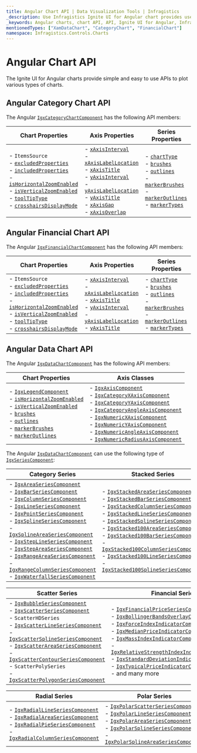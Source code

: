 ```yaml
---
title: Angular Chart API | Data Visualization Tools | Infragistics
_description: Use Infragistics Ignite UI for Angular chart provides useful API to configure and styles chart visuals
_keywords: Angular charts, chart API, API, Ignite UI for Angular, Infragistics
mentionedTypes: ["XamDataChart", "CategoryChart", "FinancialChart"]
namespace: Infragistics.Controls.Charts
---
```


# Angular Chart API

The Ignite UI for Angular charts provide simple and easy to use APIs to plot various types of charts.

## Angular Category Chart API

The Angular [`IgxCategoryChartComponent`]({environment:dvApiBaseUrl}/products/ignite-ui-angular/api/docs/typescript/latest/classes/igxcategorychartcomponent.html) has the following API members:

| Chart Properties                                                                                                                                                                                                                                                                                                                                                                                                                                                                                                                                                                                                                                                                                                                                                                                                                                                                                                                                                                                                                                                     | Axis Properties                                                                                                                                                                                                                                                                                                                                                                                                                                                                                                                                                                                                                                                                                                                                                                                                                                                                                                                                                                                                                                                                                                                                                                                                                                                                                      | Series Properties                                                                                                                                                                                                                                                                                                                                                                                                                                                                                                                                                                                                                                                                                                                                                                                                                                                                                                                                     |
| -------------------------------------------------------------------------------------------------------------------------------------------------------------------------------------------------------------------------------------------------------------------------------------------------------------------------------------------------------------------------------------------------------------------------------------------------------------------------------------------------------------------------------------------------------------------------------------------------------------------------------------------------------------------------------------------------------------------------------------------------------------------------------------------------------------------------------------------------------------------------------------------------------------------------------------------------------------------------------------------------------------------------------------------------------------------- | ---------------------------------------------------------------------------------------------------------------------------------------------------------------------------------------------------------------------------------------------------------------------------------------------------------------------------------------------------------------------------------------------------------------------------------------------------------------------------------------------------------------------------------------------------------------------------------------------------------------------------------------------------------------------------------------------------------------------------------------------------------------------------------------------------------------------------------------------------------------------------------------------------------------------------------------------------------------------------------------------------------------------------------------------------------------------------------------------------------------------------------------------------------------------------------------------------------------------------------------------------------------------------------------------------- | ----------------------------------------------------------------------------------------------------------------------------------------------------------------------------------------------------------------------------------------------------------------------------------------------------------------------------------------------------------------------------------------------------------------------------------------------------------------------------------------------------------------------------------------------------------------------------------------------------------------------------------------------------------------------------------------------------------------------------------------------------------------------------------------------------------------------------------------------------------------------------------------------------------------------------------------------------- |
| - `ItemsSource` <br> - [`excludedProperties`]({environment:dvApiBaseUrl}/products/ignite-ui-angular/api/docs/typescript/latest/classes/igxdomainchartcomponent.html#excludedproperties) <br> - [`includedProperties`]({environment:dvApiBaseUrl}/products/ignite-ui-angular/api/docs/typescript/latest/classes/igxdomainchartcomponent.html#includedproperties) <br> - [`isHorizontalZoomEnabled`]({environment:dvApiBaseUrl}/products/ignite-ui-angular/api/docs/typescript/latest/classes/igxdatachartcomponent.html#ishorizontalzoomenabled) <br> - [`isVerticalZoomEnabled`]({environment:dvApiBaseUrl}/products/ignite-ui-angular/api/docs/typescript/latest/classes/igxdatachartcomponent.html#isverticalzoomenabled) <br> - [`toolTipType`]({environment:dvApiBaseUrl}/products/ignite-ui-angular/api/docs/typescript/latest/classes/igxdomainchartcomponent.html#tooltiptype)  <br> - [`crosshairsDisplayMode`]({environment:dvApiBaseUrl}/products/ignite-ui-angular/api/docs/typescript/latest/classes/igxdomainchartcomponent.html#crosshairsdisplaymode) | - [`xAxisInterval`]({environment:dvApiBaseUrl}/products/ignite-ui-angular/api/docs/typescript/latest/classes/igxcategorychartcomponent.html#xaxisinterval) <br> - [`xAxisLabelLocation`]({environment:dvApiBaseUrl}/products/ignite-ui-angular/api/docs/typescript/latest/classes/igxxychartcomponent.html#xaxislabellocation) <br> - [`xAxisTitle`]({environment:dvApiBaseUrl}/products/ignite-ui-angular/api/docs/typescript/latest/classes/igxxychartcomponent.html#xaxistitle) <br> - [`yAxisInterval`]({environment:dvApiBaseUrl}/products/ignite-ui-angular/api/docs/typescript/latest/classes/igxcategorychartcomponent.html#yaxisinterval) <br> - [`yAxisLabelLocation`]({environment:dvApiBaseUrl}/products/ignite-ui-angular/api/docs/typescript/latest/classes/igxxychartcomponent.html#yaxislabellocation)  <br> - [`yAxisTitle`]({environment:dvApiBaseUrl}/products/ignite-ui-angular/api/docs/typescript/latest/classes/igxxychartcomponent.html#yaxistitle) <br> - [`xAxisGap`]({environment:dvApiBaseUrl}/products/ignite-ui-angular/api/docs/typescript/latest/classes/igxcategorychartcomponent.html#xaxisgap) <br> - [`xAxisOverlap`]({environment:dvApiBaseUrl}/products/ignite-ui-angular/api/docs/typescript/latest/classes/igxcategorychartcomponent.html#xaxisoverlap) <br> | - [`chartType`]({environment:dvApiBaseUrl}/products/ignite-ui-angular/api/docs/typescript/latest/classes/igxcategorychartcomponent.html#charttype) <br>  - [`brushes`]({environment:dvApiBaseUrl}/products/ignite-ui-angular/api/docs/typescript/latest/classes/igxseriesviewercomponent.html#brushes) <br> - [`outlines`]({environment:dvApiBaseUrl}/products/ignite-ui-angular/api/docs/typescript/latest/classes/igxseriesviewercomponent.html#outlines) <br> - [`markerBrushes`]({environment:dvApiBaseUrl}/products/ignite-ui-angular/api/docs/typescript/latest/classes/igxseriesviewercomponent.html#markerbrushes) <br> - [`markerOutlines`]({environment:dvApiBaseUrl}/products/ignite-ui-angular/api/docs/typescript/latest/classes/igxseriesviewercomponent.html#markeroutlines) <br> - [`markerTypes`]({environment:dvApiBaseUrl}/products/ignite-ui-angular/api/docs/typescript/latest/classes/igxdomainchartcomponent.html#markertypes) |

## Angular Financial Chart API

The Angular [`IgxFinancialChartComponent`]({environment:dvApiBaseUrl}/products/ignite-ui-angular/api/docs/typescript/latest/classes/igxfinancialchartcomponent.html) has the following API members:

| Chart Properties                                                                                                                                                                                                                                                                                                                                                                                                                                                                                                                                                                                                                                                                                                                                                                                                                                                                                                                                                                                                                                                               | Axis Properties                                                                                                                                                                                                                                                                                                                                                                                                                                                                                                                                                                                                                                                                                                                                                                                                                                                                                                                                                                   | Series Properties                                                                                                                                                                                                                                                                                                                                                                                                                                                                                                                                                                                                                                                                                                                                                                                                                                                                                                                                      |
| ------------------------------------------------------------------------------------------------------------------------------------------------------------------------------------------------------------------------------------------------------------------------------------------------------------------------------------------------------------------------------------------------------------------------------------------------------------------------------------------------------------------------------------------------------------------------------------------------------------------------------------------------------------------------------------------------------------------------------------------------------------------------------------------------------------------------------------------------------------------------------------------------------------------------------------------------------------------------------------------------------------------------------------------------------------------------------ | --------------------------------------------------------------------------------------------------------------------------------------------------------------------------------------------------------------------------------------------------------------------------------------------------------------------------------------------------------------------------------------------------------------------------------------------------------------------------------------------------------------------------------------------------------------------------------------------------------------------------------------------------------------------------------------------------------------------------------------------------------------------------------------------------------------------------------------------------------------------------------------------------------------------------------------------------------------------------------- | ------------------------------------------------------------------------------------------------------------------------------------------------------------------------------------------------------------------------------------------------------------------------------------------------------------------------------------------------------------------------------------------------------------------------------------------------------------------------------------------------------------------------------------------------------------------------------------------------------------------------------------------------------------------------------------------------------------------------------------------------------------------------------------------------------------------------------------------------------------------------------------------------------------------------------------------------------ |
| - `ItemsSource` <br> - [`excludedProperties`]({environment:dvApiBaseUrl}/products/ignite-ui-angular/api/docs/typescript/latest/classes/igxdomainchartcomponent.html#excludedproperties) <br> - [`includedProperties`]({environment:dvApiBaseUrl}/products/ignite-ui-angular/api/docs/typescript/latest/classes/igxdomainchartcomponent.html#includedproperties) <br> - [`isHorizontalZoomEnabled`]({environment:dvApiBaseUrl}/products/ignite-ui-angular/api/docs/typescript/latest/classes/igxfinancialchartcomponent.html#ishorizontalzoomenabled) <br> - [`isVerticalZoomEnabled`]({environment:dvApiBaseUrl}/products/ignite-ui-angular/api/docs/typescript/latest/classes/igxfinancialchartcomponent.html#isverticalzoomenabled) <br> - [`toolTipType`]({environment:dvApiBaseUrl}/products/ignite-ui-angular/api/docs/typescript/latest/classes/igxdomainchartcomponent.html#tooltiptype)  <br> - [`crosshairsDisplayMode`]({environment:dvApiBaseUrl}/products/ignite-ui-angular/api/docs/typescript/latest/classes/igxdomainchartcomponent.html#crosshairsdisplaymode) | - [`xAxisInterval`]({environment:dvApiBaseUrl}/products/ignite-ui-angular/api/docs/typescript/latest/classes/igxcategorychartcomponent.html#xaxisinterval) <br> - [`xAxisLabelLocation`]({environment:dvApiBaseUrl}/products/ignite-ui-angular/api/docs/typescript/latest/classes/igxxychartcomponent.html#xaxislabellocation) <br> - [`xAxisTitle`]({environment:dvApiBaseUrl}/products/ignite-ui-angular/api/docs/typescript/latest/classes/igxxychartcomponent.html#xaxistitle) <br> - [`yAxisInterval`]({environment:dvApiBaseUrl}/products/ignite-ui-angular/api/docs/typescript/latest/classes/igxfinancialchartcomponent.html#yaxisinterval) <br> - [`yAxisLabelLocation`]({environment:dvApiBaseUrl}/products/ignite-ui-angular/api/docs/typescript/latest/classes/igxxychartcomponent.html#yaxislabellocation)  <br> - [`yAxisTitle`]({environment:dvApiBaseUrl}/products/ignite-ui-angular/api/docs/typescript/latest/classes/igxxychartcomponent.html#yaxistitle) <br> | - [`chartType`]({environment:dvApiBaseUrl}/products/ignite-ui-angular/api/docs/typescript/latest/classes/igxfinancialchartcomponent.html#charttype) <br>  - [`brushes`]({environment:dvApiBaseUrl}/products/ignite-ui-angular/api/docs/typescript/latest/classes/igxseriesviewercomponent.html#brushes) <br> - [`outlines`]({environment:dvApiBaseUrl}/products/ignite-ui-angular/api/docs/typescript/latest/classes/igxseriesviewercomponent.html#outlines) <br> - [`markerBrushes`]({environment:dvApiBaseUrl}/products/ignite-ui-angular/api/docs/typescript/latest/classes/igxseriesviewercomponent.html#markerbrushes) <br> - [`markerOutlines`]({environment:dvApiBaseUrl}/products/ignite-ui-angular/api/docs/typescript/latest/classes/igxseriesviewercomponent.html#markeroutlines) <br> - [`markerTypes`]({environment:dvApiBaseUrl}/products/ignite-ui-angular/api/docs/typescript/latest/classes/igxdomainchartcomponent.html#markertypes) |

## Angular Data Chart API

The Angular [`IgxDataChartComponent`]({environment:dvApiBaseUrl}/products/ignite-ui-angular/api/docs/typescript/latest/classes/igxdatachartcomponent.html) has the following API members:

| Chart Properties                                                                                                                                                                                                                                                                                                                                                                                                                                                                                                                                                                                                                                                                                                                                                                                                                                                                                                                                                                                                                                                                                                                                    | Axis Classes                                                                                                                                                                                                                                                                                                                                                                                                                                                                                                                                                                                                                                                                                                                                                                                                                                                                                                                                                                                                                                                                                                                                                                                                                                                                                                    |
| --------------------------------------------------------------------------------------------------------------------------------------------------------------------------------------------------------------------------------------------------------------------------------------------------------------------------------------------------------------------------------------------------------------------------------------------------------------------------------------------------------------------------------------------------------------------------------------------------------------------------------------------------------------------------------------------------------------------------------------------------------------------------------------------------------------------------------------------------------------------------------------------------------------------------------------------------------------------------------------------------------------------------------------------------------------------------------------------------------------------------------------------------- | --------------------------------------------------------------------------------------------------------------------------------------------------------------------------------------------------------------------------------------------------------------------------------------------------------------------------------------------------------------------------------------------------------------------------------------------------------------------------------------------------------------------------------------------------------------------------------------------------------------------------------------------------------------------------------------------------------------------------------------------------------------------------------------------------------------------------------------------------------------------------------------------------------------------------------------------------------------------------------------------------------------------------------------------------------------------------------------------------------------------------------------------------------------------------------------------------------------------------------------------------------------------------------------------------------------- |
| - [`IgxLegendComponent`]({environment:dvApiBaseUrl}/products/ignite-ui-angular/api/docs/typescript/latest/classes/igxlegendcomponent.html) <br> - [`isHorizontalZoomEnabled`]({environment:dvApiBaseUrl}/products/ignite-ui-angular/api/docs/typescript/latest/classes/igxdatachartcomponent.html#ishorizontalzoomenabled) <br> - [`isVerticalZoomEnabled`]({environment:dvApiBaseUrl}/products/ignite-ui-angular/api/docs/typescript/latest/classes/igxdatachartcomponent.html#isverticalzoomenabled) <br> - [`brushes`]({environment:dvApiBaseUrl}/products/ignite-ui-angular/api/docs/typescript/latest/classes/igxseriesviewercomponent.html#brushes) <br> - [`outlines`]({environment:dvApiBaseUrl}/products/ignite-ui-angular/api/docs/typescript/latest/classes/igxseriesviewercomponent.html#outlines) <br> - [`markerBrushes`]({environment:dvApiBaseUrl}/products/ignite-ui-angular/api/docs/typescript/latest/classes/igxseriesviewercomponent.html#markerbrushes) <br> - [`markerOutlines`]({environment:dvApiBaseUrl}/products/ignite-ui-angular/api/docs/typescript/latest/classes/igxseriesviewercomponent.html#markeroutlines) <br> | - [`IgxAxisComponent`]({environment:dvApiBaseUrl}/products/ignite-ui-angular/api/docs/typescript/latest/classes/igxaxiscomponent.html) <br> - [`IgxCategoryXAxisComponent`]({environment:dvApiBaseUrl}/products/ignite-ui-angular/api/docs/typescript/latest/classes/igxcategoryxaxiscomponent.html) <br> - [`IgxCategoryYAxisComponent`]({environment:dvApiBaseUrl}/products/ignite-ui-angular/api/docs/typescript/latest/classes/igxcategoryyaxiscomponent.html) <br> - [`IgxCategoryAngleAxisComponent`]({environment:dvApiBaseUrl}/products/ignite-ui-angular/api/docs/typescript/latest/classes/igxcategoryangleaxiscomponent.html) <br> - [`IgxNumericXAxisComponent`]({environment:dvApiBaseUrl}/products/ignite-ui-angular/api/docs/typescript/latest/classes/igxnumericxaxiscomponent.html) <br> - [`IgxNumericYAxisComponent`]({environment:dvApiBaseUrl}/products/ignite-ui-angular/api/docs/typescript/latest/classes/igxnumericyaxiscomponent.html) <br> - [`IgxNumericAngleAxisComponent`]({environment:dvApiBaseUrl}/products/ignite-ui-angular/api/docs/typescript/latest/classes/igxnumericangleaxiscomponent.html) <br> - [`IgxNumericRadiusAxisComponent`]({environment:dvApiBaseUrl}/products/ignite-ui-angular/api/docs/typescript/latest/classes/igxnumericradiusaxiscomponent.html) <br> |

The Angular [`IgxDataChartComponent`]({environment:dvApiBaseUrl}/products/ignite-ui-angular/api/docs/typescript/latest/classes/igxdatachartcomponent.html) can use the following type of [`IgxSeriesComponent`]({environment:dvApiBaseUrl}/products/ignite-ui-angular/api/docs/typescript/latest/classes/igxseriescomponent.html):

| Category Series                                                                                                                                                                                                                                                                                                                                                                                                                                                                                                                                                                                                                                                                                                                                                                                                                                                                                                                                                                                                                                                                                                                                                                                                                                                                                                                                                                                                                                                                                                                                                                                                                                                                                                                                                                                                                                                                                                                                                             | Stacked Series                                                                                                                                                                                                                                                                                                                                                                                                                                                                                                                                                                                                                                                                                                                                                                                                                                                                                                                                                                                                                                                                                                                                                                                                                                                                                                                                                                                                                                                                                                                                                                                                                                                                                                                                                                  |
| --------------------------------------------------------------------------------------------------------------------------------------------------------------------------------------------------------------------------------------------------------------------------------------------------------------------------------------------------------------------------------------------------------------------------------------------------------------------------------------------------------------------------------------------------------------------------------------------------------------------------------------------------------------------------------------------------------------------------------------------------------------------------------------------------------------------------------------------------------------------------------------------------------------------------------------------------------------------------------------------------------------------------------------------------------------------------------------------------------------------------------------------------------------------------------------------------------------------------------------------------------------------------------------------------------------------------------------------------------------------------------------------------------------------------------------------------------------------------------------------------------------------------------------------------------------------------------------------------------------------------------------------------------------------------------------------------------------------------------------------------------------------------------------------------------------------------------------------------------------------------------------------------------------------------------------------------------------------------- | ------------------------------------------------------------------------------------------------------------------------------------------------------------------------------------------------------------------------------------------------------------------------------------------------------------------------------------------------------------------------------------------------------------------------------------------------------------------------------------------------------------------------------------------------------------------------------------------------------------------------------------------------------------------------------------------------------------------------------------------------------------------------------------------------------------------------------------------------------------------------------------------------------------------------------------------------------------------------------------------------------------------------------------------------------------------------------------------------------------------------------------------------------------------------------------------------------------------------------------------------------------------------------------------------------------------------------------------------------------------------------------------------------------------------------------------------------------------------------------------------------------------------------------------------------------------------------------------------------------------------------------------------------------------------------------------------------------------------------------------------------------------------------- |
| - [`IgxAreaSeriesComponent`]({environment:dvApiBaseUrl}/products/ignite-ui-angular/api/docs/typescript/latest/classes/igxareaseriescomponent.html) <br> - [`IgxBarSeriesComponent`]({environment:dvApiBaseUrl}/products/ignite-ui-angular/api/docs/typescript/latest/classes/igxbarseriescomponent.html) <br> - [`IgxColumnSeriesComponent`]({environment:dvApiBaseUrl}/products/ignite-ui-angular/api/docs/typescript/latest/classes/igxcolumnseriescomponent.html) <br> - [`IgxLineSeriesComponent`]({environment:dvApiBaseUrl}/products/ignite-ui-angular/api/docs/typescript/latest/classes/igxlineseriescomponent.html) <br> -  [`IgxPointSeriesComponent`]({environment:dvApiBaseUrl}/products/ignite-ui-angular/api/docs/typescript/latest/classes/igxpointseriescomponent.html)  <br> - [`IgxSplineSeriesComponent`]({environment:dvApiBaseUrl}/products/ignite-ui-angular/api/docs/typescript/latest/classes/igxsplineseriescomponent.html) <br>  -  [`IgxSplineAreaSeriesComponent`]({environment:dvApiBaseUrl}/products/ignite-ui-angular/api/docs/typescript/latest/classes/igxsplineareaseriescomponent.html) <br> -  [`IgxStepLineSeriesComponent`]({environment:dvApiBaseUrl}/products/ignite-ui-angular/api/docs/typescript/latest/classes/igxsteplineseriescomponent.html) <br> -  [`IgxStepAreaSeriesComponent`]({environment:dvApiBaseUrl}/products/ignite-ui-angular/api/docs/typescript/latest/classes/igxstepareaseriescomponent.html) <br> - [`IgxRangeAreaSeriesComponent`]({environment:dvApiBaseUrl}/products/ignite-ui-angular/api/docs/typescript/latest/classes/igxrangeareaseriescomponent.html) <br> - [`IgxRangeColumnSeriesComponent`]({environment:dvApiBaseUrl}/products/ignite-ui-angular/api/docs/typescript/latest/classes/igxrangecolumnseriescomponent.html) <br> - [`IgxWaterfallSeriesComponent`]({environment:dvApiBaseUrl}/products/ignite-ui-angular/api/docs/typescript/latest/classes/igxwaterfallseriescomponent.html) <br> | -  [`IgxStackedAreaSeriesComponent`]({environment:dvApiBaseUrl}/products/ignite-ui-angular/api/docs/typescript/latest/classes/igxstackedareaseriescomponent.html) <br> -  [`IgxStackedBarSeriesComponent`]({environment:dvApiBaseUrl}/products/ignite-ui-angular/api/docs/typescript/latest/classes/igxstackedbarseriescomponent.html) <br> -  [`IgxStackedColumnSeriesComponent`]({environment:dvApiBaseUrl}/products/ignite-ui-angular/api/docs/typescript/latest/classes/igxstackedcolumnseriescomponent.html) <br> -  [`IgxStackedLineSeriesComponent`]({environment:dvApiBaseUrl}/products/ignite-ui-angular/api/docs/typescript/latest/classes/igxstackedlineseriescomponent.html) <br> -  [`IgxStackedSplineSeriesComponent`]({environment:dvApiBaseUrl}/products/ignite-ui-angular/api/docs/typescript/latest/classes/igxstackedsplineseriescomponent.html) <br> -  [`IgxStacked100AreaSeriesComponent`]({environment:dvApiBaseUrl}/products/ignite-ui-angular/api/docs/typescript/latest/classes/igxstacked100areaseriescomponent.html) <br> -  [`IgxStacked100BarSeriesComponent`]({environment:dvApiBaseUrl}/products/ignite-ui-angular/api/docs/typescript/latest/classes/igxstacked100barseriescomponent.html) <br> -  [`IgxStacked100ColumnSeriesComponent`]({environment:dvApiBaseUrl}/products/ignite-ui-angular/api/docs/typescript/latest/classes/igxstacked100columnseriescomponent.html) <br> -  [`IgxStacked100LineSeriesComponent`]({environment:dvApiBaseUrl}/products/ignite-ui-angular/api/docs/typescript/latest/classes/igxstacked100lineseriescomponent.html) <br> -  [`IgxStacked100SplineSeriesComponent`]({environment:dvApiBaseUrl}/products/ignite-ui-angular/api/docs/typescript/latest/classes/igxstacked100splineseriescomponent.html) <br> |

| Scatter Series                                                                                                                                                                                                                                                                                                                                                                                                                                                                                                                                                                                                                                                                                                                                                                                                                                                                                                                                                                                                                                                                                                                                                                                                                                                         | Financial Series                                                                                                                                                                                                                                                                                                                                                                                                                                                                                                                                                                                                                                                                                                                                                                                                                                                                                                                                                                                                                                                                                                                                                                                                                                                                                                                                                                                                                                                                    |
| ---------------------------------------------------------------------------------------------------------------------------------------------------------------------------------------------------------------------------------------------------------------------------------------------------------------------------------------------------------------------------------------------------------------------------------------------------------------------------------------------------------------------------------------------------------------------------------------------------------------------------------------------------------------------------------------------------------------------------------------------------------------------------------------------------------------------------------------------------------------------------------------------------------------------------------------------------------------------------------------------------------------------------------------------------------------------------------------------------------------------------------------------------------------------------------------------------------------------------------------------------------------------- | ----------------------------------------------------------------------------------------------------------------------------------------------------------------------------------------------------------------------------------------------------------------------------------------------------------------------------------------------------------------------------------------------------------------------------------------------------------------------------------------------------------------------------------------------------------------------------------------------------------------------------------------------------------------------------------------------------------------------------------------------------------------------------------------------------------------------------------------------------------------------------------------------------------------------------------------------------------------------------------------------------------------------------------------------------------------------------------------------------------------------------------------------------------------------------------------------------------------------------------------------------------------------------------------------------------------------------------------------------------------------------------------------------------------------------------------------------------------------------------- |
| -  [`IgxBubbleSeriesComponent`]({environment:dvApiBaseUrl}/products/ignite-ui-angular/api/docs/typescript/latest/classes/igxbubbleseriescomponent.html) <br> -  [`IgxScatterSeriesComponent`]({environment:dvApiBaseUrl}/products/ignite-ui-angular/api/docs/typescript/latest/classes/igxscatterseriescomponent.html) <br> -  `ScatterHDSeries` <br> -  [`IgxScatterLineSeriesComponent`]({environment:dvApiBaseUrl}/products/ignite-ui-angular/api/docs/typescript/latest/classes/igxscatterlineseriescomponent.html) <br> -  [`IgxScatterSplineSeriesComponent`]({environment:dvApiBaseUrl}/products/ignite-ui-angular/api/docs/typescript/latest/classes/igxscattersplineseriescomponent.html) <br> -  [`IgxScatterAreaSeriesComponent`]({environment:dvApiBaseUrl}/products/ignite-ui-angular/api/docs/typescript/latest/classes/igxscatterareaseriescomponent.html) <br> -  [`IgxScatterContourSeriesComponent`]({environment:dvApiBaseUrl}/products/ignite-ui-angular/api/docs/typescript/latest/classes/igxscattercontourseriescomponent.html) <br> -  `ScatterPolySeries`  <br> -  [`IgxScatterPolygonSeriesComponent`]({environment:dvApiBaseUrl}/products/ignite-ui-angular/api/docs/typescript/latest/classes/igxscatterpolygonseriescomponent.html)  <br> | -  [`IgxFinancialPriceSeriesComponent`]({environment:dvApiBaseUrl}/products/ignite-ui-angular/api/docs/typescript/latest/classes/igxfinancialpriceseriescomponent.html) <br> -  [`IgxBollingerBandsOverlayComponent`]({environment:dvApiBaseUrl}/products/ignite-ui-angular/api/docs/typescript/latest/classes/igxbollingerbandsoverlaycomponent.html) <br> -  [`IgxForceIndexIndicatorComponent`]({environment:dvApiBaseUrl}/products/ignite-ui-angular/api/docs/typescript/latest/classes/igxforceindexindicatorcomponent.html) <br> -  [`IgxMedianPriceIndicatorComponent`]({environment:dvApiBaseUrl}/products/ignite-ui-angular/api/docs/typescript/latest/classes/igxmedianpriceindicatorcomponent.html) <br> - [`IgxMassIndexIndicatorComponent`]({environment:dvApiBaseUrl}/products/ignite-ui-angular/api/docs/typescript/latest/classes/igxmassindexindicatorcomponent.html)  <br> - [`IgxRelativeStrengthIndexIndicatorComponent`]({environment:dvApiBaseUrl}/products/ignite-ui-angular/api/docs/typescript/latest/classes/igxrelativestrengthindexindicatorcomponent.html) <br> - [`IgxStandardDeviationIndicatorComponent`]({environment:dvApiBaseUrl}/products/ignite-ui-angular/api/docs/typescript/latest/classes/igxstandarddeviationindicatorcomponent.html) <br> -  [`IgxTypicalPriceIndicatorComponent`]({environment:dvApiBaseUrl}/products/ignite-ui-angular/api/docs/typescript/latest/classes/igxtypicalpriceindicatorcomponent.html) <br> - and many more |

| Radial Series                                                                                                                                                                                                                                                                                                                                                                                                                                                                                                                                                                                                                                                                        | Polar Series                                                                                                                                                                                                                                                                                                                                                                                                                                                                                                                                                                                                                                                                                                                                                                                                                                                        |
| ------------------------------------------------------------------------------------------------------------------------------------------------------------------------------------------------------------------------------------------------------------------------------------------------------------------------------------------------------------------------------------------------------------------------------------------------------------------------------------------------------------------------------------------------------------------------------------------------------------------------------------------------------------------------------------ | ------------------------------------------------------------------------------------------------------------------------------------------------------------------------------------------------------------------------------------------------------------------------------------------------------------------------------------------------------------------------------------------------------------------------------------------------------------------------------------------------------------------------------------------------------------------------------------------------------------------------------------------------------------------------------------------------------------------------------------------------------------------------------------------------------------------------------------------------------------------- |
| - [`IgxRadialLineSeriesComponent`]({environment:dvApiBaseUrl}/products/ignite-ui-angular/api/docs/typescript/latest/classes/igxradiallineseriescomponent.html) <br> -  [`IgxRadialAreaSeriesComponent`]({environment:dvApiBaseUrl}/products/ignite-ui-angular/api/docs/typescript/latest/classes/igxradialareaseriescomponent.html) <br> -  [`IgxRadialPieSeriesComponent`]({environment:dvApiBaseUrl}/products/ignite-ui-angular/api/docs/typescript/latest/classes/igxradialpieseriescomponent.html) <br> -  [`IgxRadialColumnSeriesComponent`]({environment:dvApiBaseUrl}/products/ignite-ui-angular/api/docs/typescript/latest/classes/igxradialcolumnseriescomponent.html) <br> | - [`IgxPolarScatterSeriesComponent`]({environment:dvApiBaseUrl}/products/ignite-ui-angular/api/docs/typescript/latest/classes/igxpolarscatterseriescomponent.html) <br> -  [`IgxPolarLineSeriesComponent`]({environment:dvApiBaseUrl}/products/ignite-ui-angular/api/docs/typescript/latest/classes/igxpolarlineseriescomponent.html) <br> -  [`IgxPolarAreaSeriesComponent`]({environment:dvApiBaseUrl}/products/ignite-ui-angular/api/docs/typescript/latest/classes/igxpolarareaseriescomponent.html) <br> -  [`IgxPolarSplineSeriesComponent`]({environment:dvApiBaseUrl}/products/ignite-ui-angular/api/docs/typescript/latest/classes/igxpolarsplineseriescomponent.html) <br> -  [`IgxPolarSplineAreaSeriesComponent`]({environment:dvApiBaseUrl}/products/ignite-ui-angular/api/docs/typescript/latest/classes/igxpolarsplineareaseriescomponent.html) <br> |
